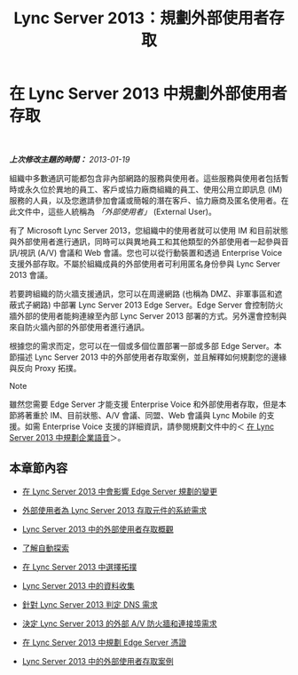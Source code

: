 ﻿---
title: Lync Server 2013：規劃外部使用者存取
TOCTitle: 規劃外部使用者存取
ms:assetid: ea098933-eff5-461e-aba3-e7f128784dc2
ms:mtpsurl: https://technet.microsoft.com/zh-tw/library/Gg399048(v=OCS.15)
ms:contentKeyID: 49292691
ms.date: 08/24/2015
mtps_version: v=OCS.15
ms.translationtype: HT
---

# 在 Lync Server 2013 中規劃外部使用者存取

 

_**上次修改主題的時間：** 2013-01-19_

組織中多數通訊可能都包含非內部網路的服務與使用者。這些服務與使用者包括暫時或永久位於異地的員工、客戶或協力廠商組織的員工、使用公用立即訊息 (IM) 服務的人員，以及您邀請參加會議或簡報的潛在客戶、協力廠商及匿名使用者。在此文件中，這些人統稱為 *「外部使用者」* (External User)。

有了 Microsoft Lync Server 2013，您組織中的使用者就可以使用 IM 和目前狀態與外部使用者進行通訊，同時可以與異地員工和其他類型的外部使用者一起參與音訊/視訊 (A/V) 會議和 Web 會議。您也可以從行動裝置和透過 Enterprise Voice 支援外部存取。不屬於組織成員的外部使用者可利用匿名身份參與 Lync Server 2013 會議。

若要跨組織的防火牆支援通訊，您可以在周邊網路 (也稱為 DMZ、非軍事區和遮蔽式子網路) 中部署 Lync Server 2013 Edge Server。Edge Server 會控制防火牆外部的使用者能夠連線至內部 Lync Server 2013 部署的方式。另外還會控制與來自防火牆內部的外部使用者進行通訊。

根據您的需求而定，您可以在一個或多個位置部署一部或多部 Edge Server。本節描述 Lync Server 2013 中的外部使用者存取案例，並且解釋如何規劃您的邊緣與反向 Proxy 拓撲。

> [!NOTE]  
> 雖然您需要 Edge Server 才能支援 Enterprise Voice 和外部使用者存取，但是本節將著重於 IM、目前狀態、A/V 會議、同盟、Web 會議與 Lync Mobile 的支援。如需 Enterprise Voice 支援的詳細資訊，請參閱規劃文件中的＜ <a href="lync-server-2013-planning-for-enterprise-voice.md">在 Lync Server 2013 中規劃企業語音</a>＞。



## 本章節內容

  - [在 Lync Server 2013 中會影響 Edge Server 規劃的變更](lync-server-2013-changes-in-lync-server-that-affect-edge-server-planning.md)

  - [外部使用者為 Lync Server 2013 存取元件的系統需求](lync-server-2013-system-requirements-for-external-user-access-components.md)

  - [Lync Server 2013 中的外部使用者存取概觀](lync-server-2013-overview-of-external-user-access.md)

  - [了解自動探索](lync-server-2013-understanding-autodiscover.md)

  - [在 Lync Server 2013 中選擇拓撲](lync-server-2013-choosing-a-topology.md)

  - [Lync Server 2013 中的資料收集](lync-server-2013-data-collection.md)

  - [針對 Lync Server 2013 判定 DNS 需求](lync-server-2013-determine-dns-requirements.md)

  - [決定 Lync Server 2013 的外部 A/V 防火牆和連接埠需求](lync-server-2013-determine-external-a-v-firewall-and-port-requirements.md)

  - [在 Lync Server 2013 中規劃 Edge Server 憑證](lync-server-2013-plan-for-edge-server-certificates.md)

  - [Lync Server 2013 中的外部使用者存取案例](lync-server-2013-scenarios-for-external-user-access.md)

